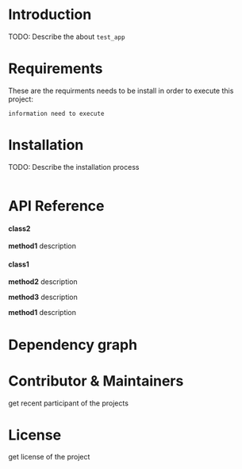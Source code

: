 # Introduction
TODO: Describe the about `test_app`


# Requirements
These are the requirments needs to be install in order to execute this project: 

```information need to execute```


# Installation
TODO: Describe the installation process
``` code
```


# API Reference
#### class2

**method1**
description


#### class1

**method2**
description

**method3**
description

**method1**
description




# Dependency graph


# Contributor & Maintainers
get recent participant of the projects


# License
get license of the project


